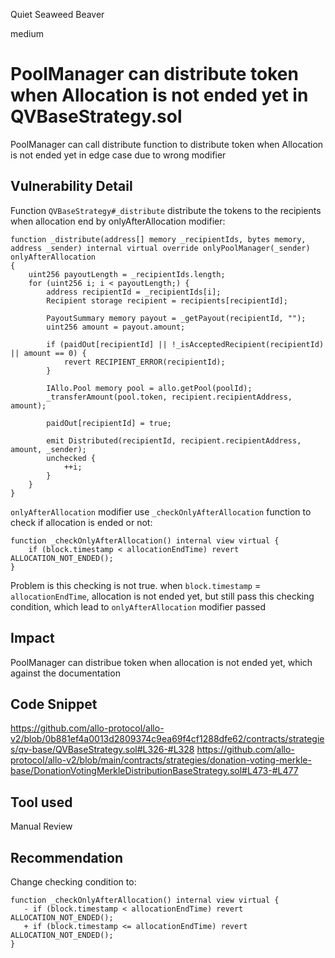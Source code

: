 Quiet Seaweed Beaver

medium

# PoolManager can distribute token when Allocation is not ended yet in QVBaseStrategy.sol
PoolManager can call distribute function to distribute token when Allocation is not ended yet in edge case due to wrong modifier

## Vulnerability Detail
Function `QVBaseStrategy#_distribute` distribute the tokens to the recipients when allocation end by onlyAfterAllocation modifier:

    function _distribute(address[] memory _recipientIds, bytes memory, address _sender) internal virtual override onlyPoolManager(_sender) onlyAfterAllocation
    {
        uint256 payoutLength = _recipientIds.length;
        for (uint256 i; i < payoutLength;) {
            address recipientId = _recipientIds[i];
            Recipient storage recipient = recipients[recipientId];

            PayoutSummary memory payout = _getPayout(recipientId, "");
            uint256 amount = payout.amount;

            if (paidOut[recipientId] || !_isAcceptedRecipient(recipientId) || amount == 0) {
                revert RECIPIENT_ERROR(recipientId);
            }

            IAllo.Pool memory pool = allo.getPool(poolId);
            _transferAmount(pool.token, recipient.recipientAddress, amount);

            paidOut[recipientId] = true;

            emit Distributed(recipientId, recipient.recipientAddress, amount, _sender);
            unchecked {
                ++i;
            }
        }
    }

`onlyAfterAllocation` modifier use `_checkOnlyAfterAllocation` function to check if allocation is ended or not:

    function _checkOnlyAfterAllocation() internal view virtual {
        if (block.timestamp < allocationEndTime) revert ALLOCATION_NOT_ENDED();
    }
Problem is this checking is not true. when `block.timestamp` = `allocationEndTime`, allocation is not ended yet, but still pass this checking condition, which lead to `onlyAfterAllocation` modifier passed

## Impact
PoolManager can distribue token when allocation is not ended yet, which against the documentation

## Code Snippet
https://github.com/allo-protocol/allo-v2/blob/0b881ef4a0013d2809374c9ea69f4cf1288dfe62/contracts/strategies/qv-base/QVBaseStrategy.sol#L326-#L328
https://github.com/allo-protocol/allo-v2/blob/main/contracts/strategies/donation-voting-merkle-base/DonationVotingMerkleDistributionBaseStrategy.sol#L473-#L477

## Tool used
Manual Review

## Recommendation
Change checking condition to:

    function _checkOnlyAfterAllocation() internal view virtual {
       - if (block.timestamp < allocationEndTime) revert ALLOCATION_NOT_ENDED();
       + if (block.timestamp <= allocationEndTime) revert ALLOCATION_NOT_ENDED();
    }